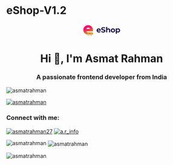 # eShop-V1.2
<div id="header" align="center">
  <img src="https://github.com/AsmatRahman/eShop/blob/main/public/img/logo.png" width="100"/>
</div>
<h1 align="center">Hi 👋, I'm Asmat Rahman</h1>
<h3 align="center">A passionate frontend developer from India</h3>

<p align="left"> <img src="https://komarev.com/ghpvc/?username=asmatrahman&label=Profile%20views&color=0e75b6&style=flat" alt="asmatrahman" /> </p>

<p align="left"> <a href="https://github.com/ryo-ma/github-profile-trophy"><img src="https://github-profile-trophy.vercel.app/?username=asmatrahman" alt="asmatrahman" /></a> </p>

<h3 align="left">Connect with me:</h3>
<p align="left">
<a href="https://linkedin.com/in/asmatrahman27" target="blank"><img align="center" src="https://raw.githubusercontent.com/rahuldkjain/github-profile-readme-generator/master/src/images/icons/Social/linked-in-alt.svg" alt="asmatrahman27" height="30" width="40" /></a>
<a href="https://instagram.com/a.r_info" target="blank"><img align="center" src="https://raw.githubusercontent.com/rahuldkjain/github-profile-readme-generator/master/src/images/icons/Social/instagram.svg" alt="a.r_info" height="30" width="40" /></a>
</p>
<p><img align="left" src="https://github-readme-stats.vercel.app/api/top-langs?username=asmatrahman&show_icons=true&locale=en&layout=compact" alt="asmatrahman" /></p>

<p>&nbsp;<img align="center" src="https://github-readme-stats.vercel.app/api?username=asmatrahman&show_icons=true&locale=en" alt="asmatrahman" /></p>

<p><img align="center" src="https://github-readme-streak-stats.herokuapp.com/?user=asmatrahman&" alt="asmatrahman" /></p>
<div>
<img src=""/>
</div>
